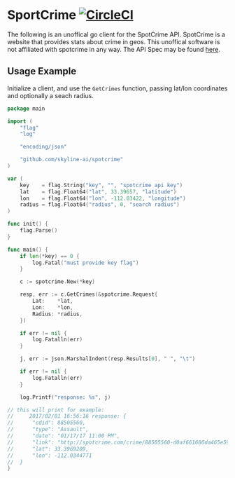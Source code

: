 # SportCrime [![CircleCI](https://circleci.com/gh/skyline-ai/spotcrime.svg?style=svg&circle-token=2db0cdc819376d2a18e6be3fb306633b78aa8da6)](https://circleci.com/gh/skyline-ai/spotcrime)

The following is an unoffical go client for the SpotCrime API. SpotCrime is a website that provides stats about crime in geos.
This unoffical software is not affiliated with spotcrime in any way. The API Spec may be found [here](https://www.programmableweb.com/api/spotcrime).

## Usage Example

Initialize a client, and use the `GetCrimes` function, passing lat/lon coordinates and optionally a seach radius.

```go
package main

import (
	"flag"
	"log"

	"encoding/json"

	"github.com/skyline-ai/spotcrime"
)

var (
	key    = flag.String("key", "", "spotcrime api key")
	lat    = flag.Float64("lat", 33.39657, "latitude")
	lon    = flag.Float64("lon", -112.03422, "longitude")
	radius = flag.Float64("radius", 0, "search radius")
)

func init() {
	flag.Parse()
}

func main() {
	if len(*key) == 0 {
		log.Fatal("must provide key flag")
	}

	c := spotcrime.New(*key)

	resp, err := c.GetCrimes(&spotcrime.Request{
		Lat:    *lat,
		Lon:    *lon,
		Radius: *radius,
	})

	if err != nil {
		log.Fatalln(err)
	}

	j, err := json.MarshalIndent(resp.Results[0], " ", "\t")

	if err != nil {
		log.Fatalln(err)
	}

	log.Printf("response: %s", j)

// this will print for example:    
//     2017/02/01 16:56:16 response: {
//  	"cdid": 88505560,
//  	"type": "Assault",
//  	"date": "01/17/17 11:00 PM",
//  	"link": "http://spotcrime.com/crime/88505560-d0af661686da465e59a16705b03f13e9",
//  	"lat": 33.3969209,
//  	"lon": -112.0344771
//  }
}
```